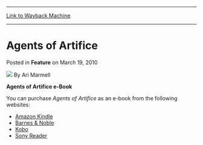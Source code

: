 
---
[Link to Wayback Machine](https://web.archive.org/web/20160316005024/http://magic.wizards.com/en/articles/archive/feature/agents-artifice-2010-03-19)

[_metadata_:wayback_url]:- "http://magic.wizards.com/en/articles/archive/feature/agents-artifice-2010-03-19"
[_metadata_:wayback_raw_url]:- "https://web.archive.org/web/20160316005024id_/http://magic.wizards.com/en/articles/archive/feature/agents-artifice-2010-03-19"
[_metadata_:wayback_capture_timestamp]:- "2016-03-16 00:50:24+00:00"
[_metadata_:description]:- "Agents of Artifice e-BookYou can purchase Agents of Artifice as an e-book from the following websites:"
[_metadata_:generator]:- "Drupal 7 (http://drupal.org)"
[_metadata_:publish_date]:- "2010-03-19"
---


Agents of Artifice
==================



 Posted in **Feature**
 on March 19, 2010 






![](https://media.magic.wizards.com/styles/auth_small/public/generic-avatar-150_337.png)
By Ari Marmell











**Agents of Artifice e-Book**

You can purchase *Agents of Artifice* as an e-book from the following websites:




* [Amazon Kindle](http://www.amazon.com/gp/product/B00333FGKK)
* [Barnes & Noble](http://tinyurl.com/y4sqc4k)
* [Kobo](http://www.kobobooks.com/ebook/Agents-Of-Artifice-Planeswalker-Novel/book-s_pD6hcka0u4_iRnDGyiNg/page1.html)
* [Sony Reader](http://ebookstore.sony.com/ebook/ari-marmell/agents-of-artifice/_/R-400000000000000192784)







